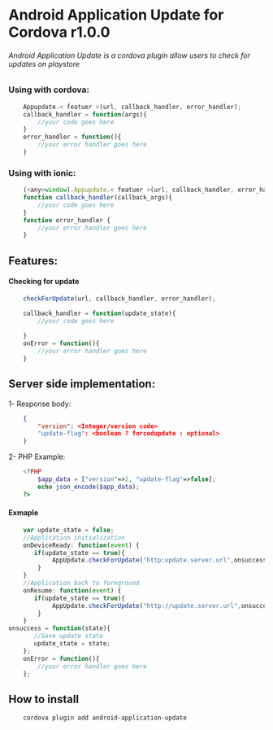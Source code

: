 # Android Application Update for Cordova r1.0.0
###### Android Application Update is a cordova plugin allow users to check for updates on playstore


### Using with cordova:

```javascript
    Appupdate.< featuer >(url, callback_handler, error_handler);
    callback_handler = function(args){
        //your code goes here
    }
    error_handler = function(){
        //your error handler goes here
    }
```
### Using with ionic:

```javascript
    (<any>window).Appupdate.< featuer >(url, callback_handler, error_handler);
    function callback_handler(callback_args){
        //your code goes here
    }
    function error_handler {
        //your error handler goes here
    }
```
## Features:
#### Checking for update

```javascript
    checkForUpdate(url, callback_handler, error_handler);

    callback_handler = function(update_state){
        //your code goes here
        
    }
    onError = function(){
        //your error handler goes here
    }
```
## Server side implementation:
1- Response body:
```json
    {
        "version": <Integer/version code>
        "update-flag": <boolean ? forcedupdate : optional>
    }
```
2- PHP Example:
```PHP
    <?PHP
        $app_data = ["version"=>2, "update-flag"=>false];
        echo json_encode($app_data);
    ?> 
```
#### Exmaple
```javascript
    var update_state = false;
    //Application initialization
    onDeviceReady: function(event) {
       if(update_state == true){   
            AppUpdate.checkForUpdate("http:update.server.url",onsuccess,onError);
        }
    }
    //Application back to foreground
    onResume: function(event) {
       if(update_state == true){   
            AppUpdate.checkForUpdate("http://update.server.url",onsuccess,onError);
        }
    }
onsuccess = function(state){
       //Save update state
       update_state = state;
    };
    onError = function(){
        //your error handler goes here
    };
```

## How to install
```bash
    cordova plugin add android-application-update
```


